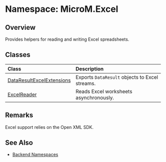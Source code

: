 # Namespace: MicroM.Excel

## Overview
Provides helpers for reading and writing Excel spreadsheets.

## Classes
| Class | Description |
|:--|:--|
| [DataResultExcelExtensions](DataResultExcelExtensions.md) | Exports `DataResult` objects to Excel streams. |
| [ExcelReader](ExcelReader.md) | Reads Excel worksheets asynchronously. |

## Remarks
Excel support relies on the Open XML SDK.

## See Also
- [Backend Namespaces](../index.md)

